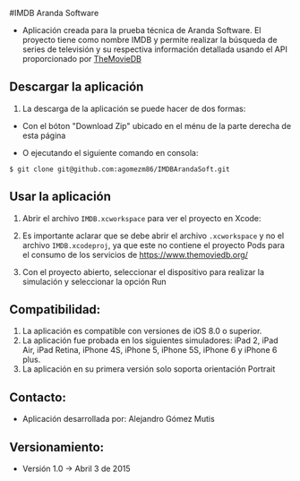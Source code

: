 #IMDB Aranda Software 

- Aplicación creada para la prueba técnica de Aranda Software. El proyecto tiene como nombre IMDB y permite realizar la búsqueda de series de televisión y su respectiva información detallada usando el API proporcionado por [TheMovieDB](https://www.themoviedb.org/)

## Descargar la aplicación

1. La descarga de la aplicación se puede hacer de dos formas:

- Con el bóton "Download Zip" ubicado en el ménu de la parte derecha de esta página

- O ejecutando el siguiente comando en consola:
```
$ git clone git@github.com:agomezm86/IMDBArandaSoft.git
```

## Usar la aplicación

1. Abrir el archivo ```IMDB.xcworkspace``` para ver el proyecto en Xcode:

2. Es importante aclarar que se debe abrir el archivo ```.xcworkspace``` y no el archivo ```IMDB.xcodeproj```, ya que este no contiene el proyecto Pods para el consumo de los servicios de https://www.themoviedb.org/

3. Con el proyecto abierto, seleccionar el dispositivo para realizar la simulación y seleccionar la opción Run

## Compatibilidad: ##

1. La aplicación es compatible con versiones de iOS 8.0 o superior.
2. La aplicación fue probada en los siguientes simuladores: iPad 2, iPad Air, iPad Retina, iPhone 4S, iPhone 5, iPhone 5S, iPhone 6 y iPhone 6 plus.
3. La aplicación en su primera versión solo soporta orientación Portrait

## Contacto: ##

- Aplicación desarrollada por: Alejandro Gómez Mutis

## Versionamiento: ##

- Versión 1.0 -> Abril 3 de 2015


